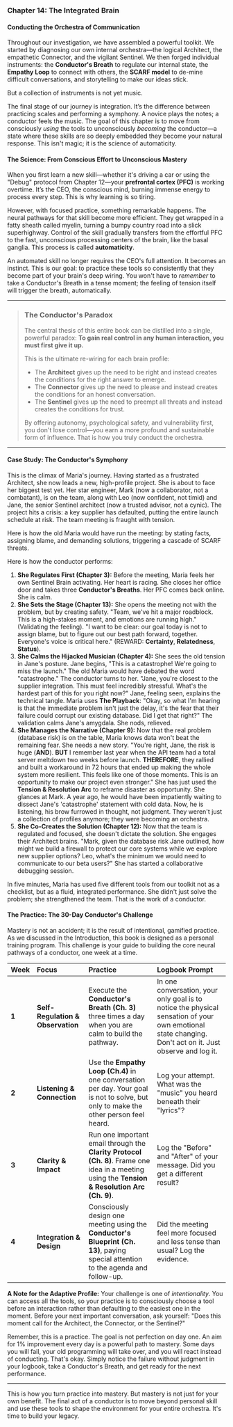 ### **Chapter 14: The Integrated Brain**
#### Conducting the Orchestra of Communication

Throughout our investigation, we have assembled a powerful toolkit. We started by diagnosing our own internal orchestra—the logical Architect, the empathetic Connector, and the vigilant Sentinel. We then forged individual instruments: the **Conductor's Breath** to regulate our internal state, the **Empathy Loop** to connect with others, the **SCARF model** to de-mine difficult conversations, and storytelling to make our ideas stick.

But a collection of instruments is not yet music.

The final stage of our journey is integration. It’s the difference between practicing scales and performing a symphony. A novice plays the notes; a conductor feels the music. The goal of this chapter is to move from consciously *using* the tools to unconsciously *becoming* the conductor—a state where these skills are so deeply embedded they become your natural response. This isn't magic; it is the science of automaticity.

#### **The Science: From Conscious Effort to Unconscious Mastery**

When you first learn a new skill—whether it's driving a car or using the "Debug" protocol from Chapter 12—your **prefrontal cortex (PFC)** is working overtime. It’s the CEO, the conscious mind, burning immense energy to process every step. This is why learning is so tiring.

However, with focused practice, something remarkable happens. The neural pathways for that skill become more efficient. They get wrapped in a fatty sheath called myelin, turning a bumpy country road into a slick superhighway. Control of the skill gradually transfers from the effortful PFC to the fast, unconscious processing centers of the brain, like the basal ganglia. This process is called **automaticity**.

An automated skill no longer requires the CEO's full attention. It becomes an instinct. This is our goal: to practice these tools so consistently that they become part of your brain's deep wiring. You won't have to *remember* to take a Conductor's Breath in a tense moment; the feeling of tension itself will trigger the breath, automatically.

---
> ### **The Conductor's Paradox**
>
> The central thesis of this entire book can be distilled into a single, powerful paradox: **To gain real control in any human interaction, you must first give it up.**
>
> This is the ultimate re-wiring for each brain profile:
> *   The **Architect** gives up the need to be right and instead creates the conditions for the right answer to emerge.
> *   The **Connector** gives up the need to please and instead creates the conditions for an honest conversation.
> *   The **Sentinel** gives up the need to preempt all threats and instead creates the conditions for trust.
>
> By offering autonomy, psychological safety, and vulnerability first, you don't lose control—you earn a more profound and sustainable form of influence. That is how you truly conduct the orchestra.
---

#### **Case Study: The Conductor's Symphony**

This is the climax of Maria's journey. Having started as a frustrated Architect, she now leads a new, high-profile project. She is about to face her biggest test yet. Her star engineer, Mark (now a collaborator, not a combatant), is on the team, along with Leo (now confident, not timid) and Jane, the senior Sentinel architect (now a trusted advisor, not a cynic). The project hits a crisis: a key supplier has defaulted, putting the entire launch schedule at risk. The team meeting is fraught with tension.

Here is how the old Maria would have run the meeting: by stating facts, assigning blame, and demanding solutions, triggering a cascade of SCARF threats.

Here is how the conductor performs:

1.  **She Regulates First (Chapter 3):** Before the meeting, Maria feels her own Sentinel Brain activating. Her heart is racing. She closes her office door and takes three **Conductor's Breaths**. Her PFC comes back online. She is calm.
2.  **She Sets the Stage (Chapter 13):** She opens the meeting not with the problem, but by creating safety. "Team, we've hit a major roadblock. This is a high-stakes moment, and emotions are running high." (Validating the feeling). "I want to be clear: our goal today is not to assign blame, but to figure out our best path forward, together. Everyone's voice is critical here." (REWARD: **Certainty**, **Relatedness**, **Status**).
3.  **She Calms the Hijacked Musician (Chapter 4):** She sees the old tension in Jane's posture. Jane begins, "This is a catastrophe! We're going to miss the launch." The old Maria would have debated the word "catastrophe." The conductor turns to her. "Jane, you're closest to the supplier integration. This must feel incredibly stressful. What's the hardest part of this for you right now?" Jane, feeling seen, explains the technical tangle. Maria uses **The Playback**: "Okay, so what I'm hearing is that the immediate problem isn't just the delay, it's the fear that their failure could corrupt our existing database. Did I get that right?" The validation calms Jane's amygdala. She nods, relieved.
4.  **She Manages the Narrative (Chapter 9):** Now that the real problem (database risk) is on the table, Maria knows data won't beat the remaining fear. She needs a new story. "You're right, Jane, the risk is huge (**AND**). **BUT** I remember last year when the API team had a total server meltdown two weeks before launch. **THEREFORE**, they rallied and built a workaround in 72 hours that ended up making the whole system more resilient. This feels like one of those moments. This is an opportunity to make our project even stronger." She has just used the **Tension & Resolution Arc** to reframe disaster as opportunity. She glances at Mark. A year ago, he would have been impatiently waiting to dissect Jane's 'catastrophe' statement with cold data. Now, he is listening, his brow furrowed in thought, not judgment. They weren't just a collection of profiles anymore; they were becoming an orchestra.
5.  **She Co-Creates the Solution (Chapter 12):** Now that the team is regulated and focused, she doesn't dictate the solution. She engages their Architect brains. "Mark, given the database risk Jane outlined, how might we build a firewall to protect our core systems while we explore new supplier options? Leo, what's the minimum we would need to communicate to our beta users?" She has started a collaborative debugging session.

In five minutes, Maria has used five different tools from our toolkit not as a checklist, but as a fluid, integrated performance. She didn't just solve the problem; she strengthened the team. That is the work of a conductor.

#### **The Practice: The 30-Day Conductor's Challenge**

Mastery is not an accident; it is the result of intentional, gamified practice. As we discussed in the Introduction, this book is designed as a personal training program. This challenge is your guide to building the core neural pathways of a conductor, one week at a time.

| Week | Focus | Practice | Logbook Prompt |
| :--- | :--- | :--- | :--- |
| **1** | **Self-Regulation & Observation** | Execute the **Conductor's Breath (Ch. 3)** three times a day when you are calm to build the pathway. | In one conversation, your only goal is to notice the physical sensation of your own emotional state changing. Don't act on it. Just observe and log it. |
| **2** | **Listening & Connection** | Use the **Empathy Loop (Ch.4)** in one conversation per day. Your goal is not to solve, but only to make the other person feel heard. | Log your attempt. What was the "music" you heard beneath their "lyrics"? |
| **3** | **Clarity & Impact** | Run one important email through the **Clarity Protocol (Ch. 8)**. Frame one idea in a meeting using the **Tension & Resolution Arc (Ch. 9)**. | Log the "Before" and "After" of your message. Did you get a different result? |
| **4** | **Integration & Design** | Consciously design one meeting using the **Conductor's Blueprint (Ch. 13)**, paying special attention to the agenda and follow-up. | Did the meeting feel more focused and less tense than usual? Log the evidence. |

**A Note for the Adaptive Profile:** Your challenge is one of *intentionality*. You can access all the tools, so your practice is to consciously choose a tool before an interaction rather than defaulting to the easiest one in the moment. Before your next important conversation, ask yourself: "Does this moment call for the Architect, the Connector, or the Sentinel?"

Remember, this is a practice. The goal is not perfection on day one. An aim for 1% improvement every day is a powerful path to mastery. Some days you will fail, your old programming will take over, and you will react instead of conducting. That's okay. Simply notice the failure without judgment in your logbook, take a Conductor's Breath, and get ready for the next performance.

---

This is how you turn practice into mastery. But mastery is not just for your own benefit. The final act of a conductor is to move beyond personal skill and use these tools to shape the environment for your entire orchestra. It's time to build your legacy.
      